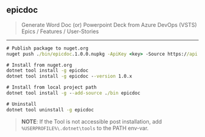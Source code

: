 ## epicdoc
> Generate Word Doc (or) Powerpoint Deck from Azure DevOps (VSTS) Epics / Features / User-Stories
---
```cmd
# Publish package to nuget.org
nuget push ./bin/epicdoc.1.0.0.nupkg -ApiKey <key> -Source https://api.nuget.org/v3/index.json

# Install from nuget.org
dotnet tool install -g epicdoc
dotnet tool install -g epicdoc --version 1.0.x

# Install from local project path
dotnet tool install -g --add-source ./bin epicdoc

# Uninstall
dotnet tool uninstall -g epicdoc
```
> **NOTE**: If the Tool is not accessible post installation, add `%USERPROFILE%\.dotnet\tools` to the PATH env-var.
